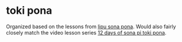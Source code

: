 # toki pona

Organized based on the lessons from [lipu sona pona](https://lipu-sona.pona.la). Would also fairly closely match the video lesson series [12 days of sona pi toki pona](https://www.youtube.com/watch?v=4L-dvvng4Zc).
